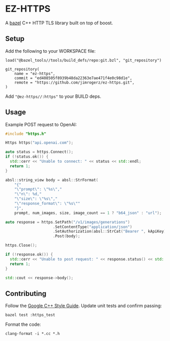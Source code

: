 # EZ-HTTPS

A [bazel](https://bazel.build/) C++ HTTP TLS library built on top of boost.

## Setup

Add the following to your WORKSPACE file:


```
load("@bazel_tools//tools/build_defs/repo:git.bzl", "git_repository")

git_repository(
    name = "ez-https",
    commit = "ed408505f8939b48da22363e7ae471f4e0c98d1e",
    remote = "https://github.com/jimrogerz/ez-https.git",
)
```

Add `"@ez-https//:https"` to your BUILD deps.

## Usage

Example POST request to OpenAI:

```cpp
#include "https.h"

Https https("api.openai.com");

auto status = https.Connect();
if (!status.ok()) {
  std::cerr << "Unable to connect: " << status << std::endl;
  return 1;
}

absl::string_view body = absl::StrFormat(
    "{"
    "\"prompt\": \"%s\","
    "\"n\": %d,"
    "\"size\": \"%s\","
    "\"response_format\": \"%s\""
    "}",
    prompt, num_images, size, image_count == 1 ? "b64_json" : "url");

auto response = https.SetPath("/v1/images/generations")
                     .SetContentType("application/json")
                     .SetAuthorization(absl::StrCat("Bearer ", kApiKey));
                     .Post(body);

https.Close();

if (!response.ok()) {
  std::cerr << "Unable to post request: " << response.status() << std::endl;
  return 1;
}

std::cout << response->body();
```

## Contributing

Follow the [Google C++ Style Guide](https://google.github.io/styleguide/cppguide.html). Update unit tests and confirm passing:

```
bazel test :https_test
```

Format the code:

```
clang-format -i *.cc *.h
```
